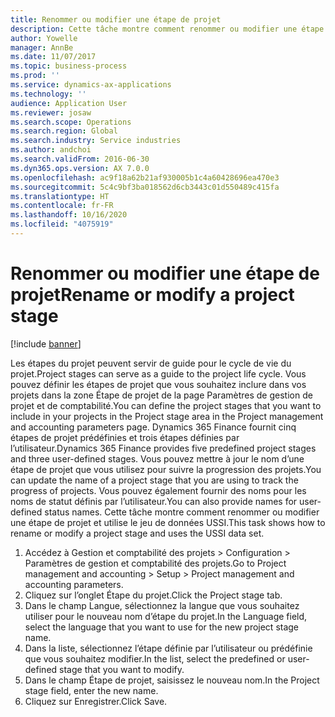 ```yaml
---
title: Renommer ou modifier une étape de projet
description: Cette tâche montre comment renommer ou modifier une étape de projet.
author: Yowelle
manager: AnnBe
ms.date: 11/07/2017
ms.topic: business-process
ms.prod: ''
ms.service: dynamics-ax-applications
ms.technology: ''
audience: Application User
ms.reviewer: josaw
ms.search.scope: Operations
ms.search.region: Global
ms.search.industry: Service industries
ms.author: andchoi
ms.search.validFrom: 2016-06-30
ms.dyn365.ops.version: AX 7.0.0
ms.openlocfilehash: ac9f18a62b21af930005b1c4a60428696ea470e3
ms.sourcegitcommit: 5c4c9bf3ba018562d6cb3443c01d550489c415fa
ms.translationtype: HT
ms.contentlocale: fr-FR
ms.lasthandoff: 10/16/2020
ms.locfileid: "4075919"
---
```

# <a name="rename-or-modify-a-project-stage"></a><span data-ttu-id="91b5b-103">Renommer ou modifier une étape de projet</span><span class="sxs-lookup"><span data-stu-id="91b5b-103">Rename or modify a project stage</span></span>

[!include [banner](../../includes/banner.md)]

<span data-ttu-id="91b5b-104">Les étapes du projet peuvent servir de guide pour le cycle de vie du projet.</span><span class="sxs-lookup"><span data-stu-id="91b5b-104">Project stages can serve as a guide to the project life cycle.</span></span> <span data-ttu-id="91b5b-105">Vous pouvez définir les étapes de projet que vous souhaitez inclure dans vos projets dans la zone Étape de projet de la page Paramètres de gestion de projet et de comptabilité.</span><span class="sxs-lookup"><span data-stu-id="91b5b-105">You can define the project stages that you want to include in your projects in the Project stage area in the Project management and accounting parameters page.</span></span> <span data-ttu-id="91b5b-106">Dynamics 365 Finance fournit cinq étapes de projet prédéfinies et trois étapes définies par l’utilisateur.</span><span class="sxs-lookup"><span data-stu-id="91b5b-106">Dynamics 365 Finance provides five predefined project stages and three user-defined stages.</span></span> <span data-ttu-id="91b5b-107">Vous pouvez mettre à jour le nom d’une étape de projet que vous utilisez pour suivre la progression des projets.</span><span class="sxs-lookup"><span data-stu-id="91b5b-107">You can update the name of a project stage that you are using to track the progress of projects.</span></span> <span data-ttu-id="91b5b-108">Vous pouvez également fournir des noms pour les noms de statut définis par l’utilisateur.</span><span class="sxs-lookup"><span data-stu-id="91b5b-108">You can also provide names for user-defined status names.</span></span> <span data-ttu-id="91b5b-109">Cette tâche montre comment renommer ou modifier une étape de projet et utilise le jeu de données USSI.</span><span class="sxs-lookup"><span data-stu-id="91b5b-109">This task shows how to rename or modify a project stage and uses the USSI data set.</span></span>

1. <span data-ttu-id="91b5b-110">Accédez à Gestion et comptabilité des projets > Configuration > Paramètres de gestion et comptabilité des projets.</span><span class="sxs-lookup"><span data-stu-id="91b5b-110">Go to Project management and accounting > Setup > Project management and accounting parameters.</span></span>
2. <span data-ttu-id="91b5b-111">Cliquez sur l’onglet Étape du projet.</span><span class="sxs-lookup"><span data-stu-id="91b5b-111">Click the Project stage tab.</span></span>
3. <span data-ttu-id="91b5b-112">Dans le champ Langue, sélectionnez la langue que vous souhaitez utiliser pour le nouveau nom d’étape du projet.</span><span class="sxs-lookup"><span data-stu-id="91b5b-112">In the Language field, select the language that you want to use for the new project stage name.</span></span>
4. <span data-ttu-id="91b5b-113">Dans la liste, sélectionnez l’étape définie par l’utilisateur ou prédéfinie que vous souhaitez modifier.</span><span class="sxs-lookup"><span data-stu-id="91b5b-113">In the list, select the predefined or user-defined stage that you want to modify.</span></span> 
5. <span data-ttu-id="91b5b-114">Dans le champ Étape de projet, saisissez le nouveau nom.</span><span class="sxs-lookup"><span data-stu-id="91b5b-114">In the Project stage field, enter the new name.</span></span>
6. <span data-ttu-id="91b5b-115">Cliquez sur Enregistrer.</span><span class="sxs-lookup"><span data-stu-id="91b5b-115">Click Save.</span></span>
